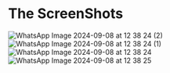 # The ScreenShots
![WhatsApp Image 2024-09-08 at 12 38 24 (2)](https://github.com/user-attachments/assets/0af7bd9c-5dbe-49fd-8b03-abc6c349c42a)
![WhatsApp Image 2024-09-08 at 12 38 24 (1)](https://github.com/user-attachments/assets/05bc760e-2f5d-4261-9a2d-84d02006070e)
![WhatsApp Image 2024-09-08 at 12 38 24](https://github.com/user-attachments/assets/f92b0ff7-22d7-4ec0-be3e-28089ef598c8)
![WhatsApp Image 2024-09-08 at 12 38 25](https://github.com/user-attachments/assets/b490e58f-302c-4cda-8b34-9da05a723158)
